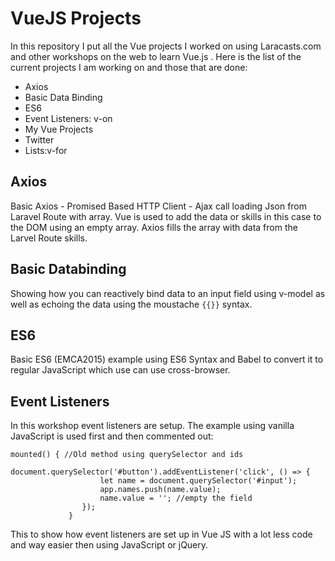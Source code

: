 # VueJS Projects

In this repository I put all the Vue projects I worked on using Laracasts.com and other workshops on the web to learn Vue.js .  Here is the list of the current projects I am working on and those that are done:

- Axios
- Basic Data Binding
- ES6
- Event Listeners: v-on
- My Vue Projects
- Twitter
- Lists:v-for

## Axios
Basic Axios - Promised Based HTTP Client - Ajax call loading Json from Laravel Route with array. Vue is used to add the data or skills in this case to the DOM using an empty array. Axios fills the array with data from the Larvel Route skills.

## Basic Databinding
Showing how you can reactively bind data to an input field using v-model as well as echoing the data using the moustache ```{{}}``` syntax.

## ES6
Basic ES6 (EMCA2015) example using ES6 Syntax and Babel to convert it to regular JavaScript which use can use cross-browser.

## Event Listeners
In this workshop event listeners are setup. The example using vanilla JavaScript is used first and then commented out:
```
mounted() { //Old method using querySelector and ids
			 	document.querySelector('#button').addEventListener('click', () => {
			 		let name = document.querySelector('#input');
			 		app.names.push(name.value);
			 		name.value = ''; //empty the field
			 	});
			 }
```
This to show how event listeners are set up in Vue JS with a lot less code and way easier then using JavaScript or jQuery.